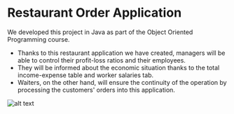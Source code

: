 # Restaurant Order Application
We developed this project in Java as part of the Object Oriented Programming course.
 - Thanks to this restaurant application we have created, managers will be able to control their profit-loss ratios and their employees.
 - They will be informed about the economic situation thanks to the total income-expense table and worker salaries tab.
 - Waiters, on the other hand, will ensure the continuity of the operation by processing the customers' orders into this application.



![alt text](https://i.ibb.co/6BjzGBM/Screenshot-2.png)
